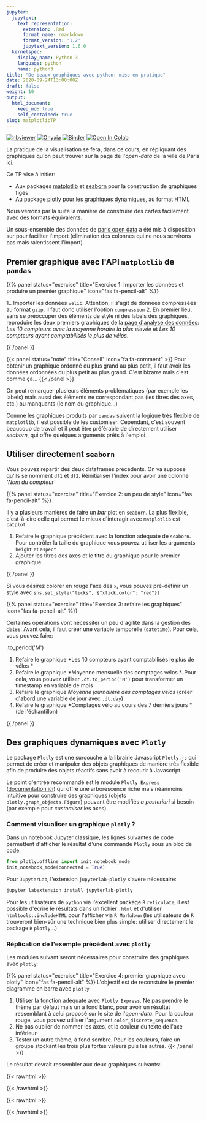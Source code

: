 ```yaml
---
jupyter:
  jupytext:
    text_representation:
      extension: .Rmd
      format_name: rmarkdown
      format_version: '1.2'
      jupytext_version: 1.6.0
  kernelspec:
    display_name: Python 3
    language: python
    name: python3
title: "De beaux graphiques avec python: mise en pratique"
date: 2020-09-24T13:00:00Z
draft: false
weight: 10
output: 
  html_document:
    keep_md: true
    self_contained: true
slug: matplotlibTP
---
```







<a href="https://github.com/linogaliana/python-datascientist/blob/master/content/visualisation/notebooks/tp5.ipynb" class="github"><i class="fab fa-github"></i></a>
[![nbviewer](https://img.shields.io/badge/visualize-nbviewer-blue)](https://nbviewer.jupyter.org/github/linogaliana/python-datascientist/blob/master/content/visualisation/notebooks/tp5.ipynb)
[![Onyxia](https://img.shields.io/badge/launch-onyxia-brightgreen)](https://spyrales.sspcloud.fr/my-lab/catalogue/inseefrlab-datascience/jupyter/deploiement)
[![Binder](https://mybinder.org/badge_logo.svg)](https://mybinder.org/v2/gh/linogaliana/python-datascientist/master?filepath=content/visualisation/notebooks/tp5.ipynb)
[![Open In Colab](https://colab.research.google.com/assets/colab-badge.svg)](http://colab.research.google.com/github/linogaliana/python-datascientist/blob/master/content/visualisation/notebooks/tp5.ipynb)


La pratique de la visualisation se fera, dans ce cours, en répliquant des graphiques qu'on peut trouver sur
la page de l'*open-data* de la ville de Paris 
[ici](https://opendata.paris.fr/explore/dataset/comptage-velo-donnees-compteurs/information/?disjunctive.id_compteur&disjunctive.nom_compteur&disjunctive.id&disjunctive.name).

Ce TP vise à initier:

* Aux packages [matplotlib](https://matplotlib.org/) et
[seaborn](https://seaborn.pydata.org/) pour la construction de graphiques figés
* Au package [plotly](https://plotly.com/python/) pour les graphiques 
dynamiques, au format HTML

Nous verrons par la suite la manière de construire des cartes facilement avec
des formats équivalents.

Un sous-ensemble des données de [paris open data](https://opendata.paris.fr/explore/dataset/comptage-velo-donnees-compteurs/information/?disjunctive.id_compteur&disjunctive.nom_compteur&disjunctive.id&disjunctive.name) a été mis à disposition
sur <a href="https://github.com/linogaliana/python-datascientist/blob/master/data/bike.csv" class="github"><i class="fab fa-github"></i></a> pour faciliter l'import (élimination des colonnes
qui ne nous servirons pas mais ralentissent l'import)



## Premier graphique avec l'API `matplotlib` de `pandas`

{{% panel status="exercise" title="Exercice 1: Importer les données et produire un premier graphique"
icon="fas fa-pencil-alt" %}}

1.. Importer les données `velib`. Attention, il s'agit de données
compressées au format `gzip`, il faut donc utiliser l'option `compression`
2. En premier lieu, sans se préoccuper des éléments de style ni des labels des
graphiques, reproduire les deux premiers graphiques de la
[page d'analyse des données](https://opendata.paris.fr/explore/dataset/comptage-velo-donnees-compteurs/dataviz/?disjunctive.id_compteur&disjunctive.nom_compteur&disjunctive.id&disjunctive.name):
*Les 10 compteurs avec la moyenne horaire la plus élevée* et *Les 10 compteurs ayant comptabilisés le plus de vélos*.

{{ /panel }}

{{< panel status="note" title="Conseil" icon="fa fa-comment" >}}
Pour obtenir un graphique ordonné du plus grand au plus petit, il faut avoir les données ordonnées du plus petit au
plus grand. C'est bizarre mais c'est comme ça...
{{< /panel >}}









On peut remarquer plusieurs éléments problématiques (par exemple les labels) mais
aussi des éléments ne correspondant pas (les titres des axes, etc.) ou 
manquants (le nom du graphique...)

Comme les graphiques produits par `pandas` suivent la logique très flexible
de `matplotlib`, il est possible de les customiser. Cependant, c'est
souvent beaucoup de travail et il peut être préférable de directement
utiliser *seaborn*, qui offre quelques arguments prêts à l'emploi


## Utiliser directement `seaborn`

Vous pouvez repartir des deux dataframes précédents. On va suppose qu'ils se
nomment `df1` et `df2`. Réinitialiser l'index pour avoir une colonne 
*'Nom du compteur'*



{{% panel status="exercise" title="Exercice 2: un peu de style"
icon="fas fa-pencil-alt" %}}

Il y a plusieurs manières de faire un *bar* plot en `seaborn`. La plus flexible,
c'est-à-dire celle qui permet le mieux d'interagir avec `matplotlib` est
`catplot`
 
1. Refaire le graphique précédent avec la fonction adéquate de `seaborn`. Pour
contrôler la taille du graphique vous pouvez utiliser les arguments `height` et
`aspect`
2. Ajouter les titres des axes et le titre du graphique pour le premier graphique

{{ /panel }}






Si vous désirez colorer en rouge l'axe des `x`, vous pouvez pré-définir un
style avec `sns.set_style("ticks", {"xtick.color": "red"})`




{{% panel status="exercise" title="Exercice 3: refaire les graphiques"
icon="fas fa-pencil-alt" %}}

Certaines opérations vont nécessiter un peu d'agilité dans la gestion des dates.
Avant cela, il faut créer une variable temporelle (`datetime`). Pour cela, vous
pouvez faire:


.to_period('M')

1. Refaire le graphique *Les 10 compteurs ayant comptabilisés le plus de vélos *
2. Refaire le graphique *Moyenne mensuelle des comptages vélos *. Pour cela,
vous pouvez utiliser `.dt.to_period('M')` pour transformer un timestamp 
en variable de mois
3. Refaire le graphique *Moyenne journalière des comptages vélos* (créer d'abord
une variable de jour avec `.dt.day`)
4. Refaire le graphique *Comptages vélo au cours des 7 derniers jours * (de l'échantillon)

{{ /panel }}












## Des graphiques dynamiques avec `Plotly`

Le package `Plotly` est une surcouche à la librairie Javascript 
`Plotly.js` qui permet de créer et manipuler des objets graphiques de manière
très flexible afin de produire des objets réactifs sans avoir à recourir
à Javascript.

Le point d'entrée recommandé est le module `Plotly Express`
([documentation ici](https://plotly.com/python/plotly-express/)) qui offre une arborescence
riche mais néanmoins intuitive pour construire des graphiques
(objets `plotly.graph_objects.Figure`) pouvant être modifiés *a posteriori*
si besoin (par exemple pour *customiser* les axes). 

### Comment visualiser un graphique `plotly` ?

Dans un notebook Jupyter classique, les lignes suivantes de code permettent
d'afficher le résultat d'une commande `Plotly` sous un bloc de code: 


```python
from plotly.offline import init_notebook_mode
init_notebook_mode(connected = True)
```

Pour `JupyterLab`, l'extension `jupyterlab-plotly` s'avère nécessaire:


```python
jupyter labextension install jupyterlab-plotly
```

Pour les utilisateurs de `python` via l'excellent package `R` `reticulate`, il
est possible d'écrire le résultats dans un fichier `.html` et d'utiliser
`htmltools::includeHTML` pour l'afficher via `R Markdown` (les utilisateurs
de `R` trouveront bien-sûr une technique bien plus simple: utiliser
directement le package `R` `plotly`...)


### Réplication de l'exemple précédent avec `plotly`

Les modules suivant seront nécessaires pour construire des graphiques
avec `plotly`:




{{% panel status="exercise" title="Exercice 4: premier graphique avec plotly"
icon="fas fa-pencil-alt" %}}
L'objectif est de reconstuire le premier diagramme en barre avec `plotly`

1. Utiliser la fonction adéquate avec `Plotly Express`. Ne pas prendre le
thème par défaut mais un à fond blanc, pour avoir un résultat ressemblant
à celui proposé sur le site de l'*open-data*. Pour la couleur rouge,
vous pouvez utiliser l'argument `color_discrete_sequence`. 
2. Ne pas oublier de nommer les axes, et la couleur du texte de l'axe inférieur
3. Tester un autre thème, à fond sombre. Pour les couleurs, faire un 
groupe stockant les trois plus fortes valeurs puis les autres.
{{< /panel >}}








Le résultat devrait ressembler aux deux graphiques suivants:

{{< rawhtml >}}
<script src="https://cdn.plot.ly/plotly-latest.min.js"></script> 

{{< /rawhtml >}}

{{< rawhtml >}}
<script src="https://cdn.plot.ly/plotly-latest.min.js"></script> 

{{< /rawhtml >}}
